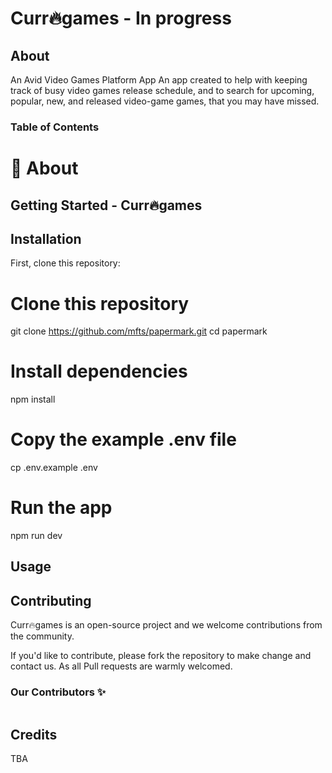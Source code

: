 # Curr🔥games - In progress

## About
An Avid Video Games Platform App
An app created to help with keeping track of busy video games release schedule, and to search for upcoming, popular, new, and released video-game games, that you may have missed.

### Table of Contents


# 🚀 About

## Getting Started - Curr🔥games

## Installation

First, clone this repository:

<!-- start:code block -->
# Clone this repository
git clone https://github.com/mfts/papermark.git
cd papermark

# Install dependencies
npm install

# Copy the example .env file
cp .env.example .env

# Run the app
npm run dev
<!-- end:code block -->

## Usage

## Contributing

Curr🔥games is an open-source project and we welcome contributions from the community.

If you'd like to contribute, please fork the repository to make change and contact us. As all Pull requests are warmly welcomed.

### Our Contributors ✨

<a href="https://github.com/mfts/papermark/graphs/contributors">
  <img src="" />
</a>

## Credits
TBA
